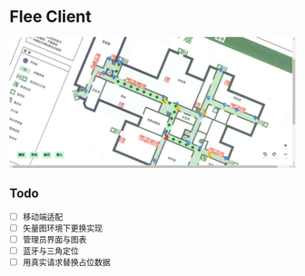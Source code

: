 # Flee Client

![PC 端效果图](public/showcase-pc.png)

## Todo

- [ ] 移动端适配
- [ ] 矢量图环境下更换实现
- [ ] 管理员界面与图表
- [ ] 蓝牙与三角定位
- [ ] 用真实请求替换占位数据